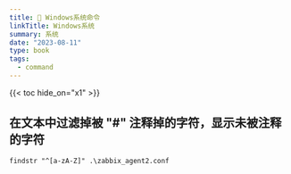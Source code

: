 ```yaml
---
title: 🤖 Windows系统命令
linkTitle: Windows系统
summary: 系统
date: "2023-08-11"
type: book
tags:
  - command
---
```


{{< toc hide_on="x1" >}}

## 在文本中过滤掉被 "#" 注释掉的字符，显示未被注释的字符

`findstr "^[a-zA-Z]" .\zabbix_agent2.conf`
